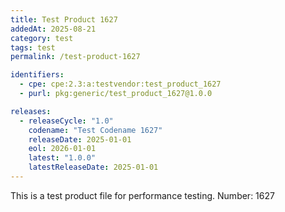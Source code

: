 ```yaml
---
title: Test Product 1627
addedAt: 2025-08-21
category: test
tags: test
permalink: /test-product-1627

identifiers:
  - cpe: cpe:2.3:a:testvendor:test_product_1627
  - purl: pkg:generic/test_product_1627@1.0.0

releases:
  - releaseCycle: "1.0"
    codename: "Test Codename 1627"
    releaseDate: 2025-01-01
    eol: 2026-01-01
    latest: "1.0.0"
    latestReleaseDate: 2025-01-01
---
```


This is a test product file for performance testing. Number: 1627
